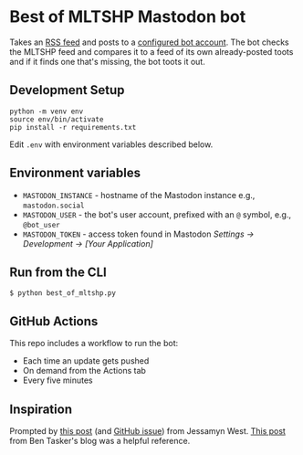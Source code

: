 # Best of MLTSHP Mastodon bot

Takes an [RSS feed](https://mltshp.com/user/mltshp/rss) and posts to a [configured bot account](https://mefi.social/@best_of_mltshp). The bot checks the MLTSHP feed and compares it to a feed of its own already-posted toots and if it finds one that's missing, the bot toots it out.

## Development Setup

```
python -m venv env
source env/bin/activate
pip install -r requirements.txt
```

Edit `.env` with environment variables described below.

## Environment variables

-   `MASTODON_INSTANCE` - hostname of the Mastodon instance e.g., `mastodon.social`
-   `MASTODON_USER` - the bot's user account, prefixed with an `@` symbol, e.g., `@bot_user`
-   `MASTODON_TOKEN` - access token found in Mastodon _Settings → Development → [Your Application]_

## Run from the CLI

```
$ python best_of_mltshp.py
```

## GitHub Actions

This repo includes a workflow to run the bot:

-   Each time an update gets pushed
-   On demand from the Actions tab
-   Every five minutes

## Inspiration

Prompted by [this post](https://mltshp.com/p/1Q1UG) (and [GitHub issue](https://github.com/MLTSHP/mltshp/issues/751)) from Jessamyn West. [This post](https://www.bentasker.co.uk/posts/blog/software-development/writing-a-simple-mastodon-bot-to-submit-rss-items.html) from Ben Tasker's blog was a helpful reference.

